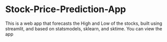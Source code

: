 # Stock-Price-Prediction-App
This is a web app that forecasts the High and Low of the stocks, built using streamlit, and based on statsmodels, sklearn, and sktime. You can view the app 


